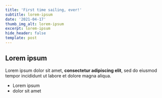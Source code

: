 ```yaml
---
title: 'First time sailing, ever!'
subtitle: lorem-ipsum
date: '2021-04-17'
thumb_img_alt: lorem-ipsum
excerpt: lorem-ipsum
hide_header: false
template: post
---
```

## Lorem ipsum

Lorem ipsum dolor sit amet, **consectetur adipiscing elit**, sed do eiusmod tempor incididunt ut labore et dolore magna aliqua.

- Lorem ipsum
- dolor sit amet